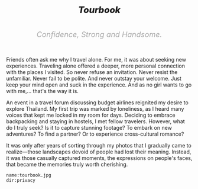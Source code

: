 <h1></h1>

<h5 style="font-size:24px;text-align:center;font-weight:800">
Tourbook
</h5>

<h6 style="font-size:20px;text-align:center;color:#aaa">
Confidence, Strong and Handsome.
</h6>

Friends often ask me why I travel alone. For me, it was about seeking new experiences. Traveling alone offered a deeper, more personal connection with the places I visited. So never refuse an invitation. Never resist the unfamiliar. Never fail to be polite. And never outstay your welcome. Just keep your mind open and suck in the experience. And as no girl wants to go with me,... that's the way it is.

An event in a travel forum discussing budget airlines reignited my desire to explore Thailand. My first trip was marked by loneliness, as I heard many voices that kept me locked in my room for days. Deciding to embrace backpacking and staying in hostels, I met fellow travelers. However, what do I truly seek? Is it to capture stunning footage? To embark on new adventures? To find a partner? Or to experience cross-cultural romance?

It was only after years of sorting through my photos that I gradually came to realize—those landscapes devoid of people had lost their meaning. Instead, it was those casually captured moments, the expressions on people's faces, that became the memories truly worth cherishing.

```<a-img>
name:tourbook.jpg
dir:privacy
```

<a-map points="100.5545711,13.802285,Bangkok|99.706329,17.031670,Sukhothai|98.9978128,18.7840584,Chiang Mai|98.2913469,7.8877042,Phuket|101.69091652316015,3.1314496300435706,Kula Lumpur|116.0776038,5.9833774,Kota Kinabalu|118.6271726,4.2477133,Mabul|100.343897,5.420885,Penang|99.825093,10.085696,Koh Tao|100.068051,9.676993,Koh Phangan|98.810486,8.042807,Krabi|97.645576,8.573707,Koh Similan|99.3283169,9.1438932,Surat Thani|116.565853,6.0076652,Mount Kinabalu|100.055656,9.5179429,Koh Samui|118.6276134545917,4.124777700091974,Sipadan|117.8871584972851,4.244807239632564,Tawau" flights="98.9978128,18.7840584,Chiang Mai~98.2913469,7.8877042,Phuket;1|98.2913469,7.8877042,Phuket~100.5545711,13.802285,Bangkok;1|101.69091652316015,3.1314496300435706,Kula Lumpur~116.0776038,5.9833774,Kota Kinabalu;2|116.0776038,5.9833774,Kota Kinabalu~117.8871584972851,4.244807239632564,Tawau;3|106.54798507690431,29.565096041059476,Chongqing~100.5545711,13.802285,Bangkok;8|116.0776038,5.9833774,Kota Kinabalu~100.343897,5.420885,Penang;1|100.5545711,13.802285,Bangkok~98.9978128,18.7840584,Chiang Mai;2|100.5545711,13.802285,Bangkok~99.3283169,9.1438932,Surat Thani;3|106.54798507690431,29.565096041059476,Chongqing~101.69091652316015,3.1314496300435706,Kula Lumpur;1|101.69091652316015,3.1314496300435706,Kula Lumpur~99.3283169,9.1438932,Surat Thani;1|117.8871584972851,4.244807239632564,Tawau~101.69091652316015,3.1314496300435706,Kula Lumpur;1|98.2913469,7.8877042,Phuket~114.17129516601564,22.25224180463098,Hong Kong;1|114.03671264648439,22.54426932077957,Shenzhen~106.54798507690431,29.565096041059476,Chongqing;1|102.70225524902345,25.037393872113785,Kunming~106.54798507690431,29.565096041059476,Chongqing;2|102.70225524902345,25.037393872113785,Kunming~101.69091652316015,3.1314496300435706,Kula Lumpur;2" theme="dataviz"></a-map>

<a-secret name="timeline" autoload></a-secret>
